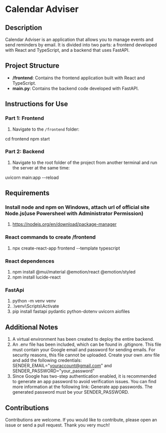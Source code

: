 # Calendar Adviser

## Description

Calendar Adviser is an application that allows you to manage events and send reminders by email. It is divided into two parts: a frontend developed with React and TypeScript, and a backend that uses FastAPI.

## Project Structure

- **/frontend**: Contains the frontend application built with React and TypeScript.
- **main.py**: Contains the backend code developed with FastAPI.

## Instructions for Use

### Part 1: Frontend

1. Navigate to the `/frontend` folder:

cd frontend
npm start

### Part 2: Backend

1. Navigate to the root folder of the project from another terminal and run the server at the same time:

uvicorn main:app --reload

## Requirements

### Install node and npm on Windows, attach url of official site Node.js(use Powersheel with Administrator Permission)

1.  https://nodejs.org/en/download/package-manager

### React commands to create /frontend

1.  npx create-react-app frontend --template typescript

### React dependences

1. npm install @mui/material @emotion/react @emotion/styled
2. npm install lucide-react

### FastApi

1. python -m venv venv
2. .\venv\Scripts\Activate
3. pip install fastapi pydantic python-dotenv uvicorn aiofiles

## Additional Notes

1. A virtual environment has been created to deploy the entire backend.
2. An .env file has been included, which can be found in .gitignore. This file must contain your Google email and password for sending emails. For security reasons, this file cannot be uploaded. Create your own .env file and add the following credentials: SENDER_EMAIL="youraccount@gmail.com" and SENDER_PASSWORD="your_password"
3. Since Google has two-step authentication enabled, it is recommended to generate an app password to avoid verification issues. You can find more information at the following link: Generate app passwords. The generated password must be your SENDER_PASSWORD.

## Contributions

Contributions are welcome. If you would like to contribute, please open an issue or send a pull request. Thank you very much!